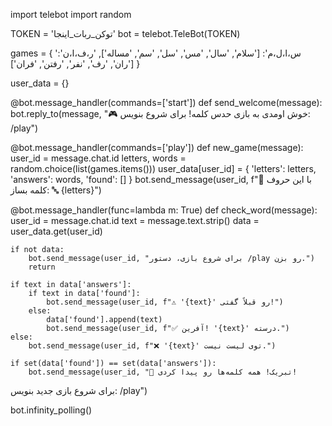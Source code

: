 
import telebot
import random

TOKEN = 'توکن_ربات_اینجا'
bot = telebot.TeleBot(TOKEN)

games = {
    'س،ا،ل،م': ['سلام', 'سال', 'مس', 'سل', 'سم', 'مساله'],
    'ر،ف،ا،ن': ['ران', 'رف', 'نفر', 'رفتن', 'فران']
}

user_data = {}

@bot.message_handler(commands=['start'])
def send_welcome(message):
    bot.reply_to(message, "🎮 خوش اومدی به بازی حدس کلمه!
برای شروع بنویس: /play")

@bot.message_handler(commands=['play'])
def new_game(message):
    user_id = message.chat.id
    letters, words = random.choice(list(games.items()))
    user_data[user_id] = {
        'letters': letters,
        'answers': words,
        'found': []
    }
    bot.send_message(user_id, f"🧩 با این حروف کلمه بساز:
🔤 {letters}")

@bot.message_handler(func=lambda m: True)
def check_word(message):
    user_id = message.chat.id
    text = message.text.strip()
    data = user_data.get(user_id)

    if not data:
        bot.send_message(user_id, "برای شروع بازی، دستور /play رو بزن.")
        return

    if text in data['answers']:
        if text in data['found']:
            bot.send_message(user_id, f"⚠️ '{text}' رو قبلاً گفتی!")
        else:
            data['found'].append(text)
            bot.send_message(user_id, f"✅ آفرین! '{text}' درسته.")
    else:
        bot.send_message(user_id, f"❌ '{text}' توی لیست نیست.")

    if set(data['found']) == set(data['answers']):
        bot.send_message(user_id, "🎉 تبریک! همه کلمه‌ها رو پیدا کردی!
برای شروع بازی جدید بنویس: /play")

bot.infinity_polling()
